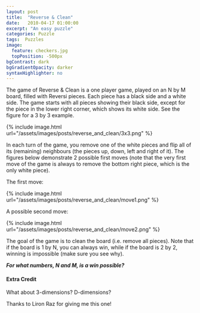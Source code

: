 ```yaml
---
layout: post
title:  "Reverse & Clean"
date:   2010-04-17 01:00:00
excerpt: "An easy puzzle"
categories: Puzzle
tags:  Puzzles
image:
  feature: checkers.jpg
  topPosition: -500px
bgContrast: dark
bgGradientOpacity: darker
syntaxHighlighter: no
---
```

The game of Reverse & Clean is a one player game, played on an N by M board, filled with Reversi pieces. Each piece has a black side and a white side. The game starts with all pieces showing their black side, except for the piece in the lower right corner, which shows its white side. See the figure for a 3 by 3 example.

{% include image.html url="/assets/images/posts/reverse_and_clean/3x3.png" %}

In each turn of the game, you remove one of the white pieces and flip all of its (remaining) neighbours (the pieces up, down, left and right of it). The figures below demonstrate 2 possible first moves (note that the very first move of the game is always to remove the bottom right piece, which is the only white piece).

The first move:

{% include image.html url="/assets/images/posts/reverse_and_clean/move1.png" %}

A possible second move:

{% include image.html url="/assets/images/posts/reverse_and_clean/move2.png" %}

The goal of the game is to clean the board (i.e. remove all pieces). Note that if the board is 1 by N, you can always win, while if the board is 2 by 2, winning is impossible (make sure you see why).

***For what numbers, N and M, is a win possible?***

#### Extra Credit
What about 3-dimensions? D-dimensions?

Thanks to Liron Raz for giving me this one!
